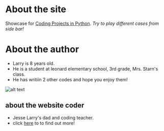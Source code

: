 # About the site

Showcase for [Coding Projects in Python](https://www.amazon.com/Coding-Projects-Python-DK/dp/1465461884). _Try to play different cases from side bar!_

# About the author

- Larry is 8 years old.
- He is a student at leonard elementary school, 3rd grade, Mrs. Starn's class.
- He has writiin 2 other codes and hope you enjoy them!

![alt text](https://github.com/cd6oy/games/raw/main/docs/pic/larry.jpg)

## about the website coder

- Jesse Larry's dad and coding teacher.
- click [here](http://github.com/jesse23) to to find out more!  
